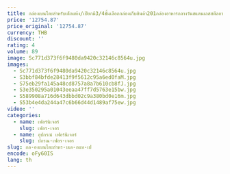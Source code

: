 ```yaml
---
title: กล่องเบนโตะสำหรับเด็กแห้ง/เปียกมี3/4ชั้นเลือกกล่องเก็บสินค้า201กล่องอาหารกลางวันสแตนเลสสตีลอาหารแบบสุญญากาศ
price: '12754.87'
price_original: '12754.87'
currency: THB
discount: ''
rating: 4
volume: 89
image: Sc771d373f6f9480da9420c32146c8564u.jpg
images:
  - Sc771d373f6f9480da9420c32146c8564u.jpg
  - S3bbf84bfde28413f9f5612c95a6ed0faM.jpg
  - S75eb29fa145a48cd8757a8a7b610cb8fJ.jpg
  - S3e350295a01043eeaa47ff7d5763e15bw.jpg
  - S589908a716d643dbbd02c9a380bd0e16m.jpg
  - S53b4e4da244a47c6b66d44d1489af75ew.jpg
video: ''
categories:
  - name: เฟอร์นิเจอร์
    slug: เฟอร-เจอร
  - name: อุปกรณ์ เฟอร์นิเจอร์
    slug: ปกรณ-เฟอร-เจอร
slug: กล-องเบนโตะสำหร-บเด-กแห-เป
encode: oFy60IS
lang: th
---
```

  